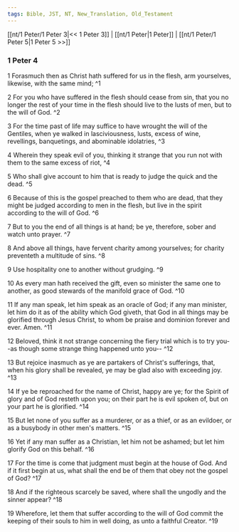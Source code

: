 ```yaml
---
tags: Bible, JST, NT, New_Translation, Old_Testament
---
```


[[nt/1 Peter/1 Peter 3|<< 1 Peter 3]] | [[nt/1 Peter|1 Peter]] | [[nt/1 Peter/1 Peter 5|1 Peter 5 >>]]

### 1 Peter 4

1 Forasmuch then as Christ hath suffered for us in the flesh, arm yourselves, likewise, with the same mind;  ^1

2 For you who have suffered in the flesh should cease from sin, that you no longer the rest of your time in the flesh should live to the lusts of men, but to the will of God.  ^2

3 For the time past of life may suffice to have wrought the will of the Gentiles, when ye walked in lasciviousness, lusts, excess of wine, revellings, banquetings, and abominable idolatries,  ^3

4 Wherein they speak evil of you, thinking it strange that you run not with them to the same excess of riot,  ^4

5 Who shall give account to him that is ready to judge the quick and the dead.  ^5

6 Because of this is the gospel preached to them who are dead, that they might be judged according to men in the flesh, but live in the spirit according to the will of God.  ^6

7 But to you the end of all things is at hand; be ye, therefore, sober and watch unto prayer.  ^7

8 And above all things, have fervent charity among yourselves; for charity preventeth a multitude of sins.  ^8

9 Use hospitality one to another without grudging.  ^9

10 As every man hath received the gift, even so minister the same one to another, as good stewards of the manifold grace of God.  ^10

11 If any man speak, let him speak as an oracle of God; if any man minister, let him do it as of the ability which God giveth, that God in all things may be glorified through Jesus Christ, to whom be praise and dominion forever and ever. Amen.  ^11

12 Beloved, think it not strange concerning the fiery trial which is to try you\--as though some strange thing happened unto you\--  ^12

13 But rejoice inasmuch as ye are partakers of Christ\'s sufferings, that, when his glory shall be revealed, ye may be glad also with exceeding joy.  ^13

14 If ye be reproached for the name of Christ, happy are ye; for the Spirit of glory and of God resteth upon you; on their part he is evil spoken of, but on your part he is glorified.  ^14

15 But let none of you suffer as a murderer, or as a thief, or as an evildoer, or as a busybody in other men\'s matters.  ^15

16 Yet if any man suffer as a Christian, let him not be ashamed; but let him glorify God on this behalf.  ^16

17 For the time is come that judgment must begin at the house of God. And if it first begin at us, what shall the end be of them that obey not the gospel of God?  ^17

18 And if the righteous scarcely be saved, where shall the ungodly and the sinner appear?  ^18

19 Wherefore, let them that suffer according to the will of God commit the keeping of their souls to him in well doing, as unto a faithful Creator.  ^19

 
